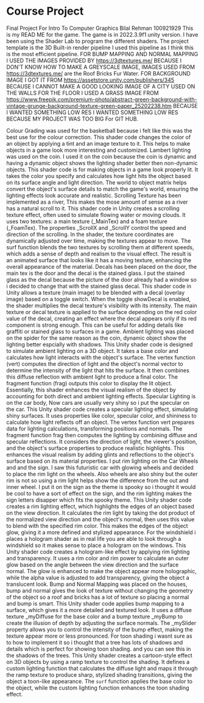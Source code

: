 # Course Project
Final Project For Intro To Computer Graphics Bilal Rehman 100921929 This is my READ ME for the game. The game is in 2022.3.9f1 unity version. I have been using the Shader Lab to program the different shaders. The project template is the 3D Built-in render pipeline I used this pipeline as I think this is the most efficient pipeline. FOR BUMP MAPPING AND NORMAL MAPPING I USED THE IMAGES PROVIDED BY https://3dtextures.me/ BECAUSE I DON'T KNOW HOW TO MAKE A GREYSCALE IMAGE, IMAGES USED FROM https://3dtextures.me/ are the Roof Bricks Fur Water. FOR BACKGROUND IMAGE I GOT IT FROM https://assetstore.unity.com/publishers/345 BECAUSE I CANNOT MAKE A GOOD LOOKING IMAGE OF A CITY USED ON THE WALLS FOR THE FLOOR I USED A GRASS IMAGE FROM https://www.freepik.com/premium-photo/abstract-green-background-with-vintage-grunge-background-texture-green-paper_25202238.htm BECAUSE I WANTED SOMETHING LOW RES I WANTED SOMETHING LOW RES BECAUSE MY PROJECT WAS TOO BIG For GIT HUB. 

Colour Grading was used for the basketball because i felt like this was the best use for the colour correction. This shader code changes the color of an object by applying a tint and an image texture to it. This helps to make objects in a game look more interesting and customized. Lambert lighting was used on the coin. I used it on the coin because the coin is dynamic and having a dynamic object shows the lighting shader better then non-dynamic objects. This shader code is for making objects in a game look properly lit. It takes the color you specify and calculates how light hits the object based on its surface angle and light direction. The world to object matrix helps convert the object's surface details to match the game's world, ensuring the lighting effects look accurate and realistic. 
Scrolling Texture has been implemented as a river, This makes the mose amount of sense as a river has a natural scroll to it. This shader code in Unity creates a scrolling texture effect, often used to simulate flowing water or moving clouds. It uses two textures: a main texture (_MainTex) and a foam texture (_FoamTex). The properties _ScrollX and _ScrollY control the speed and direction of the scrolling. In the shader, the texture coordinates are dynamically adjusted over time, making the textures appear to move. The surf function blends the two textures by scrolling them at different speeds, which adds a sense of depth and realism to the visual effect. The result is an animated surface that looks like it has a moving texture, enhancing the overall appearance of the material. 
Decals has been placed on the door, the main tex is the door and the decal is the stained glass. I put the stained glass as the decal because the picture of the door already had a window so i decided to change that with the stained glass decal. This shader code in Unity allows a texture (main image) to be blended with a decal (overlay image) based on a toggle switch. When the toggle showDecal is enabled, the shader multiplies the decal texture's visibility with its intensity. The main texture or decal texture is applied to the surface depending on the red color value of the decal, creating an effect where the decal appears only if its red component is strong enough. This can be useful for adding details like graffiti or stained glass to surfaces in a game.
Ambient lighting was placed on the spider for the same reason as the coin, dynamic object show the lighting better espcially with shadows. This Unity shader code is designed to simulate ambient lighting on a 3D object. It takes a base color and calculates how light interacts with the object's surface. The vertex function (vert) computes the direction of light and the object's normal vector to determine the intensity of the light that hits the surface. It then combines this diffuse reflection with ambient light to produce a final color. The fragment function (frag) outputs this color to display the lit object. Essentially, this shader enhances the visual realism of the object by accounting for both direct and ambient lighting effects. 
Specular Lighting is on the car body, Now cars are usually very shiny so i put the specular on the car. This Unity shader code creates a specular lighting effect, simulating shiny surfaces. It uses properties like color, specular color, and shininess to calculate how light reflects off an object. The vertex function vert prepares data for lighting calculations, transforming positions and normals. The fragment function frag then computes the lighting by combining diffuse and specular reflections. It considers the direction of light, the viewer's position, and the object's surface properties to produce realistic highlights. This enhances the visual realism by adding glints and reflections to the object's surface based on its material properties. 
I put rim lighting on the Car Wheels and and the sign. I saw this futuristic car with glowing wheels and decided to place the rim light on the wheels. Also wheels are also shiny but the outer rim is not so using a rim light helps show the difference from the out and inner wheel. I put it on the sign as the theme is spooky so i thought it would be cool to have a sort of effect on the sign, and the rim lighting makes the sign letters disapper which fits the spooky theme. This Unity shader code creates a rim lighting effect, which highlights the edges of an object based on the view direction. It calculates the rim light by taking the dot product of the normalized view direction and the object's normal, then uses this value to blend with the specified rim color. This makes the edges of the object glow, giving it a more defined and stylized appearance. 
For the windshield i places a hologram shader as in real life you are able to look through a windshield so it makes sense to place a hologram on the windows. This Unity shader code creates a hologram-like effect by applying rim lighting and transparency. It uses a rim color and rim power to calculate an outer glow based on the angle between the view direction and the surface normal. The glow is enhanced to make the object appear more holographic, while the alpha value is adjusted to add transparency, giving the object a translucent look. 
Bump and Normal Mapping was placed on the houses, bump and normal gives the look of texture without changing the geometry of the object so a roof and bricks has a lot of texture so placing a normal and bump is smart. This Unity shader code applies bump mapping to a surface, which gives it a more detailed and textured look. It uses a diffuse texture _myDiffuse for the base color and a bump texture _myBump to create the illusion of depth by adjusting the surface normals. The _mySlider property allows you to control the intensity of the bump effect, making the texture appear more or less pronounced. 
For toon shading i wasnt sure as to how to implement it so i thought that a tree has lots of shadows and details which is perfect for showing toon shading. and you can see this in the shadows of the trees. This Unity shader creates a cartoon-style effect on 3D objects by using a ramp texture to control the shading. It defines a custom lighting function that calculates the diffuse light and maps it through the ramp texture to produce sharp, stylized shading transitions, giving the object a toon-like appearance. The `surf` function applies the base color to the object, while the custom lighting function enhances the toon shading effect.
